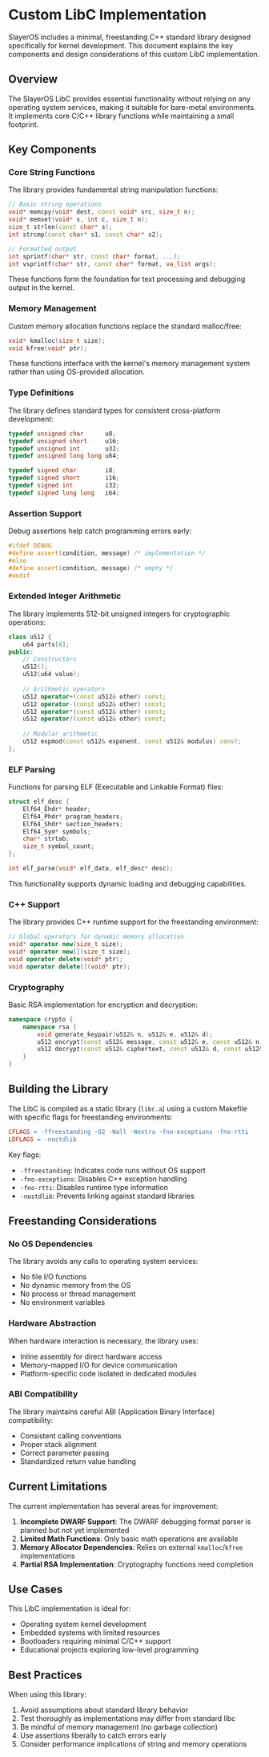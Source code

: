 # Custom LibC Implementation

SlayerOS includes a minimal, freestanding C++ standard library designed specifically for kernel development. This document explains the key components and design considerations of this custom LibC implementation.

## Overview

The SlayerOS LibC provides essential functionality without relying on any operating system services, making it suitable for bare-metal environments. It implements core C/C++ library functions while maintaining a small footprint.

## Key Components

### Core String Functions

The library provides fundamental string manipulation functions:

```cpp
// Basic string operations
void* memcpy(void* dest, const void* src, size_t n);
void* memset(void* s, int c, size_t n);
size_t strlen(const char* s);
int strcmp(const char* s1, const char* s2);

// Formatted output
int sprintf(char* str, const char* format, ...);
int vsprintf(char* str, const char* format, va_list args);
```

These functions form the foundation for text processing and debugging output in the kernel.

### Memory Management

Custom memory allocation functions replace the standard malloc/free:

```cpp
void* kmalloc(size_t size);
void kfree(void* ptr);
```

These functions interface with the kernel's memory management system rather than using OS-provided allocation.

### Type Definitions

The library defines standard types for consistent cross-platform development:

```cpp
typedef unsigned char      u8;
typedef unsigned short     u16;
typedef unsigned int       u32;
typedef unsigned long long u64;

typedef signed char        i8;
typedef signed short       i16;
typedef signed int         i32;
typedef signed long long   i64;
```

### Assertion Support

Debug assertions help catch programming errors early:

```cpp
#ifdef DEBUG
#define assert(condition, message) /* implementation */
#else
#define assert(condition, message) /* empty */
#endif
```

### Extended Integer Arithmetic

The library implements 512-bit unsigned integers for cryptographic operations:

```cpp
class u512 {
    u64 parts[8];
public:
    // Constructors
    u512();
    u512(u64 value);
    
    // Arithmetic operators
    u512 operator+(const u512& other) const;
    u512 operator-(const u512& other) const;
    u512 operator*(const u512& other) const;
    u512 operator/(const u512& other) const;
    
    // Modular arithmetic
    u512 expmod(const u512& exponent, const u512& modulus) const;
};
```

### ELF Parsing

Functions for parsing ELF (Executable and Linkable Format) files:

```cpp
struct elf_desc {
    Elf64_Ehdr* header;
    Elf64_Phdr* program_headers;
    Elf64_Shdr* section_headers;
    Elf64_Sym* symbols;
    char* strtab;
    size_t symbol_count;
};

int elf_parse(void* elf_data, elf_desc* desc);
```

This functionality supports dynamic loading and debugging capabilities.

### C++ Support

The library provides C++ runtime support for the freestanding environment:

```cpp
// Global operators for dynamic memory allocation
void* operator new(size_t size);
void* operator new[](size_t size);
void operator delete(void* ptr);
void operator delete[](void* ptr);
```

### Cryptography

Basic RSA implementation for encryption and decryption:

```cpp
namespace crypto {
    namespace rsa {
        void generate_keypair(u512& n, u512& e, u512& d);
        u512 encrypt(const u512& message, const u512& e, const u512& n);
        u512 decrypt(const u512& ciphertext, const u512& d, const u512& n);
    }
}
```

## Building the Library

The LibC is compiled as a static library (`libc.a`) using a custom Makefile with specific flags for freestanding environments:

```makefile
CFLAGS = -ffreestanding -O2 -Wall -Wextra -fno-exceptions -fno-rtti
LDFLAGS = -nostdlib
```

Key flags:
- `-ffreestanding`: Indicates code runs without OS support
- `-fno-exceptions`: Disables C++ exception handling
- `-fno-rtti`: Disables runtime type information
- `-nostdlib`: Prevents linking against standard libraries

## Freestanding Considerations

### No OS Dependencies

The library avoids any calls to operating system services:
- No file I/O functions
- No dynamic memory from the OS
- No process or thread management
- No environment variables

### Hardware Abstraction

When hardware interaction is necessary, the library uses:
- Inline assembly for direct hardware access
- Memory-mapped I/O for device communication
- Platform-specific code isolated in dedicated modules

### ABI Compatibility

The library maintains careful ABI (Application Binary Interface) compatibility:
- Consistent calling conventions
- Proper stack alignment
- Correct parameter passing
- Standardized return value handling

## Current Limitations

The current implementation has several areas for improvement:

1. **Incomplete DWARF Support**: The DWARF debugging format parser is planned but not yet implemented
2. **Limited Math Functions**: Only basic math operations are available
3. **Memory Allocator Dependencies**: Relies on external `kmalloc`/`kfree` implementations
4. **Partial RSA Implementation**: Cryptography functions need completion

## Use Cases

This LibC implementation is ideal for:

- Operating system kernel development
- Embedded systems with limited resources
- Bootloaders requiring minimal C/C++ support
- Educational projects exploring low-level programming

## Best Practices

When using this library:

1. Avoid assumptions about standard library behavior
2. Test thoroughly as implementations may differ from standard libc
3. Be mindful of memory management (no garbage collection)
4. Use assertions liberally to catch errors early
5. Consider performance implications of string and memory operations